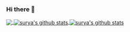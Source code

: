 ### Hi there 👋

<!--
**suryadevsingh/suryadevsingh** is a ✨ _special_ ✨ repository because its `README.md` (this file) appears on your GitHub profile.

<p align="left"> <img src="https://komarev.com/ghpvc/?username=your-github-suryadevsingh" alt="iampawan" /> </p>

Here are some ideas to get you started:

- 🔭 I’m currently working on ...
- 🌱 I’m currently learning ...
- 👯 I’m looking to collaborate on ...
- 🤔 I’m looking for help with ...
- 💬 Ask me about ...
- 📫 How to reach me: ...
- 😄 Pronouns: ...
- ⚡ Fun fact: ...
-->


<a href="https://github.com/suryadevsingh">
  <img align="center" src="https://github-readme-stats.vercel.app/api/top-langs/?username=suryadevsingh&theme=light&hide_langs_below=1" />
</a>
<a href="https://github.com/suryadevsingh">
 <img align="center" src="https://github-readme-stats.vercel.app/api?username=suryadevsingh&show_icons=true&theme=light&line_height=27" alt="surya's github stats"/>
</a>
<a href="https://github.com/suryadevsingh">
 <img align="center" src="https://github-readme-stats.vercel.app/api?username=suryadevsingh&show_icons=true&theme=radical" alt="surya's github stats"/>
</a>
